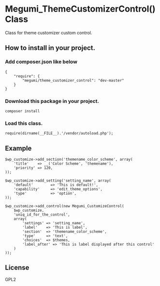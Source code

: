 # Megumi_ThemeCustomizerControl() Class

Class for theme customizer custom control.

## How to install in your project.

### Add composer.json like below

    {
        "require": {
            "megumi/theme_customizer_control": "dev-master"
        }
    }

### Download this package in your project.

    composer install

### Load this class.

    require(dirname(__FILE__).'/vendor/autoload.php');

## Example

    $wp_customize->add_section('themename_color_scheme', array(
        'title'    => __('Color Scheme', 'themename'),
        'priority' => 120,
    ));

    $wp_customize->add_setting('setting_name', array(
        'default'        => 'This is default!',
        'capability'     => 'edit_theme_options',
        'type'           => 'option',
    ));

    $wp_customize->add_control(new Megumi_CustomizeControl(
        $wp_customize,
        'uniq_id_for_the_control',
        array(
            'settings' => 'setting_name',
            'label'    => 'This is label',
            'section'  => 'themename_color_scheme',
            'type'     => 'text',
            'choices'  => $themes,
            'label_after' => 'This is label displayed after this control'
        )
    ));

## License

GPL2
